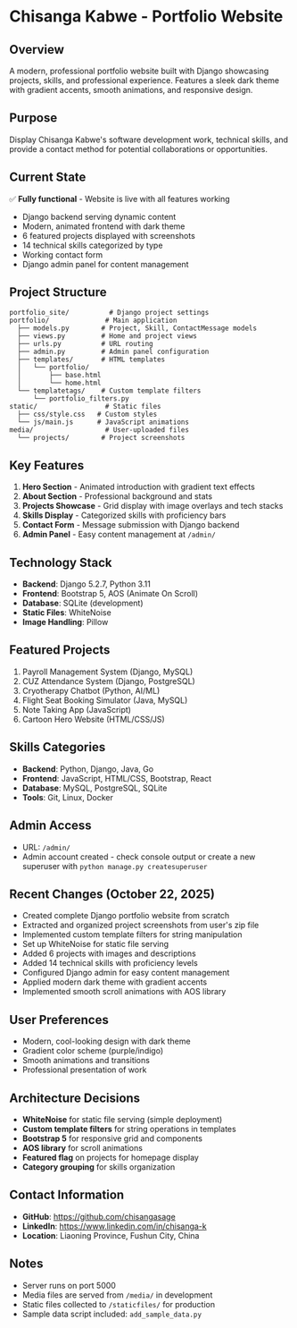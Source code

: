 # Chisanga Kabwe - Portfolio Website

## Overview
A modern, professional portfolio website built with Django showcasing projects, skills, and professional experience. Features a sleek dark theme with gradient accents, smooth animations, and responsive design.

## Purpose
Display Chisanga Kabwe's software development work, technical skills, and provide a contact method for potential collaborations or opportunities.

## Current State
✅ **Fully functional** - Website is live with all features working
- Django backend serving dynamic content
- Modern, animated frontend with dark theme
- 6 featured projects displayed with screenshots
- 14 technical skills categorized by type
- Working contact form
- Django admin panel for content management

## Project Structure
```
portfolio_site/          # Django project settings
portfolio/              # Main application
  ├── models.py        # Project, Skill, ContactMessage models
  ├── views.py         # Home and project views
  ├── urls.py          # URL routing
  ├── admin.py         # Admin panel configuration
  ├── templates/       # HTML templates
  │   └── portfolio/
  │       ├── base.html
  │       └── home.html
  └── templatetags/    # Custom template filters
      └── portfolio_filters.py
static/                 # Static files
  ├── css/style.css   # Custom styles
  └── js/main.js      # JavaScript animations
media/                  # User-uploaded files
  └── projects/        # Project screenshots
```

## Key Features
1. **Hero Section** - Animated introduction with gradient text effects
2. **About Section** - Professional background and stats
3. **Projects Showcase** - Grid display with image overlays and tech stacks
4. **Skills Display** - Categorized skills with proficiency bars
5. **Contact Form** - Message submission with Django backend
6. **Admin Panel** - Easy content management at `/admin/`

## Technology Stack
- **Backend**: Django 5.2.7, Python 3.11
- **Frontend**: Bootstrap 5, AOS (Animate On Scroll)
- **Database**: SQLite (development)
- **Static Files**: WhiteNoise
- **Image Handling**: Pillow

## Featured Projects
1. Payroll Management System (Django, MySQL)
2. CUZ Attendance System (Django, PostgreSQL)
3. Cryotherapy Chatbot (Python, AI/ML)
4. Flight Seat Booking Simulator (Java, MySQL)
5. Note Taking App (JavaScript)
6. Cartoon Hero Website (HTML/CSS/JS)

## Skills Categories
- **Backend**: Python, Django, Java, Go
- **Frontend**: JavaScript, HTML/CSS, Bootstrap, React
- **Database**: MySQL, PostgreSQL, SQLite
- **Tools**: Git, Linux, Docker

## Admin Access
- URL: `/admin/`
- Admin account created - check console output or create a new superuser with `python manage.py createsuperuser`

## Recent Changes (October 22, 2025)
- Created complete Django portfolio website from scratch
- Extracted and organized project screenshots from user's zip file
- Implemented custom template filters for string manipulation
- Set up WhiteNoise for static file serving
- Added 6 projects with images and descriptions
- Added 14 technical skills with proficiency levels
- Configured Django admin for easy content management
- Applied modern dark theme with gradient accents
- Implemented smooth scroll animations with AOS library

## User Preferences
- Modern, cool-looking design with dark theme
- Gradient color scheme (purple/indigo)
- Smooth animations and transitions
- Professional presentation of work

## Architecture Decisions
- **WhiteNoise** for static file serving (simple deployment)
- **Custom template filters** for string operations in templates
- **Bootstrap 5** for responsive grid and components
- **AOS library** for scroll animations
- **Featured flag** on projects for homepage display
- **Category grouping** for skills organization

## Contact Information
- **GitHub**: https://github.com/chisangasage
- **LinkedIn**: https://www.linkedin.com/in/chisanga-k
- **Location**: Liaoning Province, Fushun City, China

## Notes
- Server runs on port 5000
- Media files are served from `/media/` in development
- Static files collected to `/staticfiles/` for production
- Sample data script included: `add_sample_data.py`
